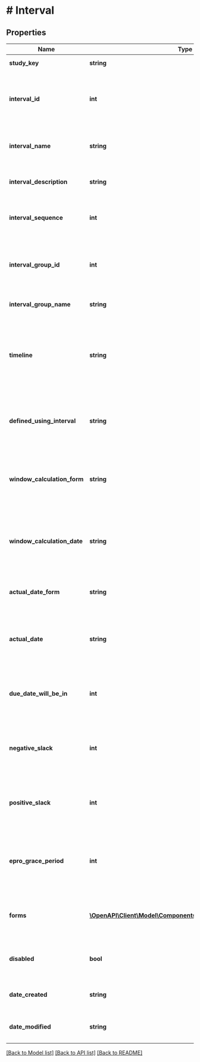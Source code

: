# # Interval

## Properties

Name | Type | Description | Notes
------------ | ------------- | ------------- | -------------
**study_key** | **string** | Unique study key | [optional]
**interval_id** | **int** | Unique system identifier for the interval (visit definition) | [optional]
**interval_name** | **string** | Name of the interval (visit) as defined in the study | [optional]
**interval_description** | **string** | Description of the interval (visit) | [optional]
**interval_sequence** | **int** | Sequence number of the interval in the schedule | [optional]
**interval_group_id** | **int** | Identifier for the interval group (if intervals are grouped) | [optional]
**interval_group_name** | **string** | Name of the interval group | [optional]
**timeline** | **string** | Type of interval visit window (e.g., None, Due Date, Start - End Date, Actual Date) | [optional]
**defined_using_interval** | **string** | Baseline interval used for calculating this interval’s dates | [optional]
**window_calculation_form** | **string** | Baseline form (name) from which the calculation date is taken | [optional]
**window_calculation_date** | **string** | Baseline field (variable name) from which the calculation date is taken | [optional]
**actual_date_form** | **string** | Form used to capture the actual date for this interval | [optional]
**actual_date** | **string** | Field (variable name) used to capture the actual date for this interval | [optional]
**due_date_will_be_in** | **int** | Number of days from the calculation date when the interval is due | [optional]
**negative_slack** | **int** | Number of days before the due date that are allowed (negative window) | [optional]
**positive_slack** | **int** | Number of days after the due date that are allowed (positive window) | [optional]
**epro_grace_period** | **int** | Number of days of grace period for ePRO completion after due date | [optional]
**forms** | [**\OpenAPI\Client\Model\ComponentsSchemasIntervalFormsItem[]**](ComponentsSchemasIntervalFormsItem.md) | List of forms that are scheduled in this interval | [optional]
**disabled** | **bool** | Whether the interval is soft-deleted (disabled) | [optional]
**date_created** | **string** | Date when this interval was created | [optional]
**date_modified** | **string** | Date when this interval was last modified | [optional]

[[Back to Model list]](../../README.md#models) [[Back to API list]](../../README.md#endpoints) [[Back to README]](../../README.md)
